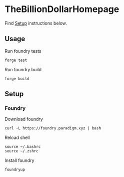 # TheBillionDollarHomepage

Find [Setup](#setup) instructions below.

## Usage

Run foundry tests

```shell
forge test
```

Run foundry build

```shell
forge build
```

## Setup

### Foundry

Download foundry

```shell
curl -L https://foundry.paradigm.xyz | bash
```

Reload shell

```shell
source ~/.bashrc
source ~/.zshrc
```

Install foundry

```shell
foundryup
```

<!-- ### Node

Install nvm

```shell
curl -o- https://raw.githubusercontent.com/nvm-sh/nvm/v0.39.1/install.sh | bash
```

Reload shell

```shell
source ~/.bashrc
source ~/.zshrc
```

Install node

```shell
nvm install v16.17.1
```

Install yarn

```shell
npm install --global yarn
``` -->
